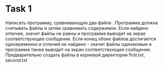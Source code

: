 # Task 1  
Написать программу, сравнивающую два файла . Программа должна считывать файлы и затем сравнивать содержимое.
Если найдено отличие, значит файлы не равны и программа выводит на экрае соответствующее сообщение.
Если конец обоих файлов достигается одновременно и отличий не найдено - значит файлы одинаковые и программа
также выводит на экран соответствующее сообщение.
Предварительно создать файлы в корневой директории first.txt, second.txt


